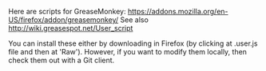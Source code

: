Here are scripts for GreaseMonkey: https://addons.mozilla.org/en-US/firefox/addon/greasemonkey/ See also http://wiki.greasespot.net/User_script

You can install these either by downloading in Firefox (by clicking at .user.js file and then at 'Raw'). However, if you want to modify them locally, then check them out with a Git client.
